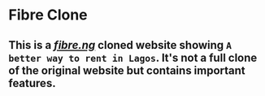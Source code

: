 # Fibre Clone

## This is a *[fibre.ng](https://fibre.ng)* cloned website showing `A better way to rent in Lagos`. It's not a full clone of the original website but contains important features.
